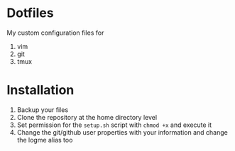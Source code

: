 # Dotfiles

My custom configuration files for

1. vim
2. git
3. tmux

# Installation

1. Backup your files
2. Clone the repository at the home directory level
3. Set permission for the `setup.sh` script with `chmod +x` and execute it
4. Change the git/github user properties with your information and change the logme alias too
